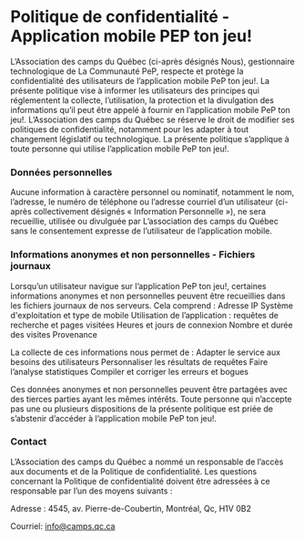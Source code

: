 # Politique de confidentialité - Application mobile PEP ton jeu!

L’Association des camps du Québec (ci-après désignés Nous), gestionnaire technologique de La Communauté PeP, respecte et protège la confidentialité des utilisateurs de l’application mobile PeP ton jeu!. La présente politique vise à informer les utilisateurs des principes qui réglementent la collecte, l’utilisation, la protection et la divulgation des informations qu’il peut être appelé à fournir en l’application mobile PeP ton jeu!.
L’Association des camps du Québec se réserve le droit de modifier ses politiques de confidentialité, notamment pour les adapter à tout changement législatif ou technologique. La présente politique s’applique à toute personne qui utilise l’application mobile PeP ton jeu!.


### Données personnelles

Aucune information à caractère personnel ou nominatif, notamment le nom, l’adresse, le numéro de téléphone ou l’adresse courriel d’un utilisateur (ci-après collectivement désignés « Information Personnelle »), ne sera recueillie, utilisée ou divulguée par L’association des camps du Québec sans le consentement expresse de l’utilisateur de l’application mobile.


### Informations anonymes et non personnelles - Fichiers journaux

Lorsqu’un utilisateur navigue sur l’application PeP ton jeu!, certaines informations anonymes et non personnelles peuvent être recueillies dans les fichiers journaux de nos serveurs. Cela comprend : 
Adresse IP
Système d'exploitation et type de mobile
Utilisation de l’application : requêtes de recherche et pages visitées 
Heures et jours de connexion
Nombre et durée des visites
Provenance 


La collecte de ces informations nous permet de :
Adapter le service aux besoins des utilisateurs 
Personnaliser les résultats de requêtes
Faire l’analyse statistiques
Compiler et corriger les erreurs et bogues


Ces données anonymes et non personnelles peuvent être partagées avec des tierces parties ayant les mêmes intérêts.
Toute personne qui n’accepte pas une ou plusieurs dispositions de la présente politique est priée de s’abstenir d’accéder à l’application mobile PeP ton jeu!.


### Contact

L’Association des camps du Québec a nommé un responsable de l’accès aux documents et de la Politique de confidentialité. Les questions concernant la Politique de confidentialité doivent être adressées à ce responsable par l’un des moyens suivants :

Adresse : 4545, av. Pierre-de-Coubertin, Montréal, Qc, H1V 0B2

Courriel: info@camps.qc.ca


 
